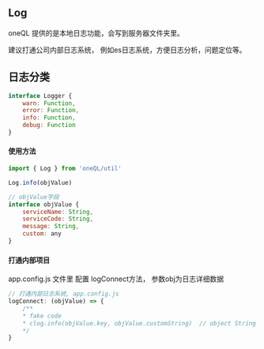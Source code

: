 Log
----
<p>oneQL 提供的是本地日志功能，会写到服务器文件夹里。</p>
<p>建议打通公司内部日志系统， 例如es日志系统，方便日志分析，问题定位等。</p>


日志分类
-----
```js
interface Logger {
    warn: Function,
    error: Function,
    info: Function,
    debug: Function
}

```

#### 使用方法
```js
import { Log } from 'oneQL/util'

Log.info(objValue)

// objValue字段
interface objValue {
    serviceName: String,
    serviceCode: String,
    message: String,
    custom: any
}
```

#### 打通内部项目
<p>app.config.js 文件里 配置 logConnect方法， 参数obj为日志详细数据</p>

```js
// 打通内部日志系统, app.config.js
logConnect: (objValue) => {
    /**
    * fake code
    * clog.info(objValue.key, objValue.customString)  // object String
    */
}
```